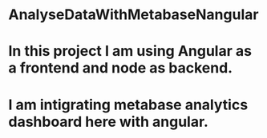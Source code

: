 # AnalyseDataWithMetabaseNangular
# In this project I am using Angular as a frontend and node as backend.
# I am intigrating metabase analytics dashboard here with angular.
